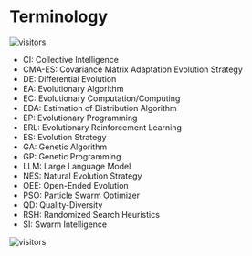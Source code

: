 # Terminology

![visitors](https://visitor-badge.laobi.icu/badge?page_id=Evolutionary-Intelligence.ECAMP-Terminology)

* CI: Collective Intelligence
* CMA-ES: Covariance Matrix Adaptation Evolution Strategy
* DE: Differential Evolution
* EA: Evolutionary Algorithm
* EC: Evolutionary Computation/Computing
* EDA: Estimation of Distribution Algorithm
* EP: Evolutionary Programming
* ERL: Evolutionary Reinforcement Learning 
* ES: Evolution Strategy
* GA: Genetic Algorithm
* GP: Genetic Programming
* LLM: Large Language Model
* NES: Natural Evolution Strategy
* OEE: Open-Ended Evolution
* PSO: Particle Swarm Optimizer
* QD: Quality-Diversity
* RSH: Randomized Search Heuristics
* SI: Swarm Intelligence

![visitors](https://visitor-badge.laobi.icu/badge?page_id=Evolutionary-Intelligence.ECAMP)
